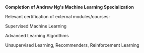 **Completion of Andrew Ng's Machine Learning Specialization**

Relevant certification of external modules/courses:

Supervised Machine Learning

Advanced Learning Algorithms

Unsupervised Learning, Recommenders, Reinforcement Learning